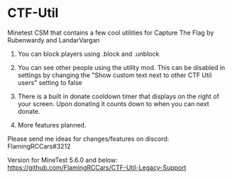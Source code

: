 # CTF-Util
 Minetest CSM that contains a few cool utilities for Capture The Flag by Rubenwardy and LandarVargan


 1. You can block players using .block and .unblock

 2. You can see other people using the utility mod. This can be disabled in settings by changing the "Show custom text next to other CTF Util users" setting to false

 3. There is a built in donate cooldown timer that displays on the right of your screen. Upon donating it counts down to when you can next donate.

 4. More features planned.

 Please send me ideas for changes/features on discord: FlamingRCCars#3212

Version for MineTest 5.6.0 and below: https://github.com/FlamingRCCars/CTF-Util-Legacy-Support
